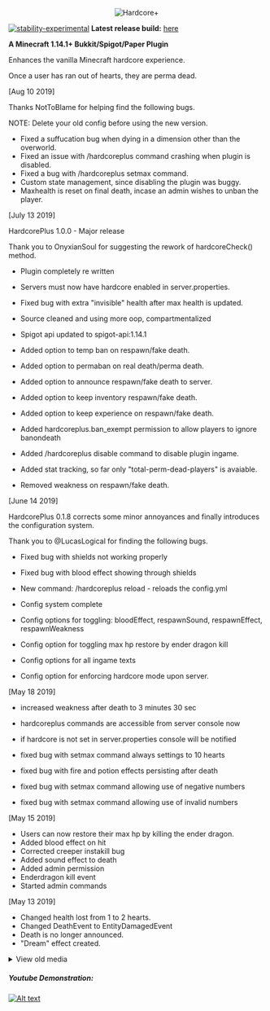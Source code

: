 <p align="center">
  <img src="https://i.imgur.com/ak1ZAlR.png" alt="Hardcore+"/>
</p>

[![stability-experimental](https://img.shields.io/badge/stability-stable-green.svg)](https://github.com/emersion/stability-badges#stable)
<b>Latest release build:</b> <a href="https://github.com/griimnak/Minecraft-HardPlus/releases">here</a>

<b>A Minecraft 1.14.1+ Bukkit/Spigot/Paper Plugin</b>

Enhances the vanilla Minecraft hardcore experience.

Once a user has ran out of hearts, they are perma dead.

[Aug 10 2019]

Thanks NotToBlame for helping find the following bugs.

NOTE: Delete your old config before using the new version.

- Fixed a suffucation bug when dying in a dimension other than the overworld.
- Fixed an issue with /hardcoreplus command crashing when plugin is disabled.
- Fixed a bug with /hardcoreplus setmax command.
- Custom state management, since disabling the plugin was buggy.
- Maxhealth is reset on final death, incase an admin wishes to unban the player.

[July 13 2019]

HardcorePlus 1.0.0 - Major release

Thank you to OnyxianSoul for suggesting the rework of hardcoreCheck() method.

- Plugin completely re written
- Servers must now have hardcore enabled in server.properties.
- Fixed bug with extra "invisible" health after max health is updated.
- Source cleaned and using more oop, compartmentalized
- Spigot api updated to spigot-api:1.14.1

- Added option to temp ban on respawn/fake death.
- Added option to permaban on real death/perma death.
- Added option to announce respawn/fake death to server.
- Added option to keep inventory respawn/fake death. 
- Added option to keep experience on respawn/fake death.

- Added hardcoreplus.ban_exempt permission to allow players to ignore banondeath
- Added /hardcoreplus disable command to disable plugin ingame.
- Added stat tracking, so far only "total-perm-dead-players" is avaiable.

- Removed weakness on respawn/fake death.


[June 14 2019]

HardcorePlus 0.1.8 corrects some minor annoyances and finally introduces the configuration system.

Thank you to @LucasLogical for finding the following bugs.

- Fixed bug with shields not working properly
- Fixed bug with blood effect showing through shields

- New command: /hardcoreplus reload - reloads the config.yml

- Config system complete
- Config options for toggling: bloodEffect, respawnSound, respawnEffect, respawnWeakness
- Config option for toggling max hp restore by ender dragon kill
- Config options for all ingame texts
- Config option for enforcing hardcore mode upon server.

[May 18 2019]

- increased weakness after death to 3 minutes 30 sec
- hardcoreplus commands are accessible from server console now
- if hardcore is not set in server.properties console will be notified

- fixed bug with setmax command always settings to 10 hearts
- fixed bug with fire and potion effects persisting after death
- fixed bug with setmax command allowing use of negative numbers
- fixed bug with setmax command allowing use of invalid numbers

[May 15 2019]

- Users can now restore their max hp by killing the ender dragon.
- Added blood effect on hit
- Corrected creeper instakill bug
- Added sound effect to death
- Added admin permission
- Enderdragon kill event
- Started admin commands
  
[May 13 2019]
 
- Changed health lost from 1 to 2 hearts.
- Changed DeathEvent to EntityDamagedEvent
- Death is no longer announced.
- "Dream" effect created.

<details>
  <summary>View old media</summary>

##### 2nd Youtube Demonstration:
[![Alt text](https://img.youtube.com/vi/z5rxjSrnwJY/0.jpg)](https://www.youtube.com/watch?v=z5rxjSrnwJY)
  
##### [OLD] Youtube Demonstration:
[![Alt text](https://img.youtube.com/vi/C36bSUXwPZw/0.jpg)](https://www.youtube.com/watch?v=C36bSUXwPZw)
</details>

##### Youtube Demonstration:
[![Alt text](https://img.youtube.com/vi/DiMFgSwdqvc/0.jpg)](https://www.youtube.com/watch?v=DiMFgSwdqvc)

